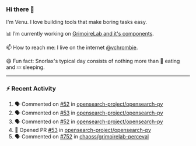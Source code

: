 ### Hi there 👋

I'm Venu. I love building tools that make boring tasks easy.

📊 I’m currently working on [GrimoireLab and it's components](https://chaoss.github.io/grimoirelab).

📫 How to reach me: I live on the internet [@vchrombie](https://www.google.co.in/search?q=vchrombie).

😄 Fun fact: Snorlax's typical day consists of nothing more than :doughnut: eating and :zzz: sleeping.

---

### :zap: Recent Activity

<!--START_SECTION:activity-->
1. 🗣 Commented on [#52](https://github.com/opensearch-project/opensearch-py/issues/52) in [opensearch-project/opensearch-py](https://github.com/opensearch-project/opensearch-py)
2. 🗣 Commented on [#53](https://github.com/opensearch-project/opensearch-py/issues/53) in [opensearch-project/opensearch-py](https://github.com/opensearch-project/opensearch-py)
3. 🗣 Commented on [#52](https://github.com/opensearch-project/opensearch-py/issues/52) in [opensearch-project/opensearch-py](https://github.com/opensearch-project/opensearch-py)
4. 💪 Opened PR [#53](https://github.com/opensearch-project/opensearch-py/pull/53) in [opensearch-project/opensearch-py](https://github.com/opensearch-project/opensearch-py)
5. 🗣 Commented on [#752](https://github.com/chaoss/grimoirelab-perceval/issues/752) in [chaoss/grimoirelab-perceval](https://github.com/chaoss/grimoirelab-perceval)
<!--END_SECTION:activity-->

<!--
**vchrombie/vchrombie** is a ✨ _special_ ✨ repository because its `README.md` (this file) appears on your GitHub profile.

Here are some ideas to get you started:

- 🔭 I’m currently working on ...
- 🌱 I’m currently learning ...
- 👯 I’m looking to collaborate on ...
- 🤔 I’m looking for help with ...
- 💬 Ask me about ...
- 📫 How to reach me: ...
- 😄 Pronouns: ...
- ⚡ Fun fact: ...
-->
